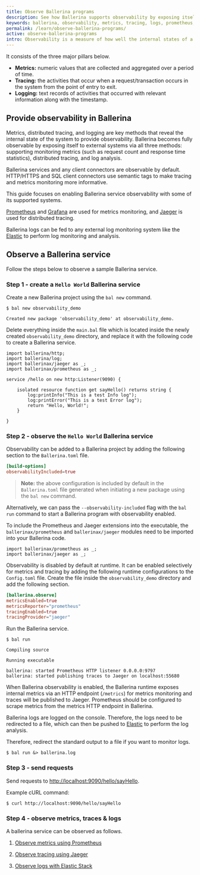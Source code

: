 ```yaml
---
title: Observe Ballerina programs
description: See how Ballerina supports observability by exposing itself via metrics, tracing, and logs to external systems.
keywords: ballerina, observability, metrics, tracing, logs, prometheus, grafana, jaeger, elastic
permalink: /learn/observe-ballerina-programs/
active: observe-ballerina-programs
intro: Observability is a measure of how well the internal states of a system can be inferred from the knowledge of its external outputs.
---
```


It consists of the three major pillars below.

- **Metrics:** numeric values that are collected and aggregated over a period of time.
- **Tracing:** the activities that occur when a request/transaction occurs in the system from the point of entry to exit.
- **Logging:** text records of activities that occurred with relevant information along with the timestamp.

## Provide observability in Ballerina

Metrics, distributed tracing, and logging are key methods that reveal the internal state of the system to provide observability. Ballerina becomes fully observable by exposing itself to external systems via all three methods: supporting monitoring metrics (such as request count and response time statistics), distributed tracing, and log analysis.

Ballerina services and any client connectors are observable by default. HTTP/HTTPS and SQL client
connectors use semantic tags to make tracing and metrics monitoring more informative.

This guide focuses on enabling Ballerina service observability with some of its supported systems.

<a href="https://prometheus.io/" target="_blank">Prometheus</a> and <a href="https://grafana.com/" target="_blank">Grafana</a> are used for metrics monitoring, and <a href="https://www.jaegertracing.io/" target="_blank">Jaeger</a> is used for distributed tracing. 

Ballerina logs can be fed to any external log monitoring system like the 
<a href="https://www.elastic.co/" target="_blank">Elastic</a> to perform log monitoring and analysis.

## Observe a Ballerina service

Follow the steps below to observe a sample Ballerina service.

### Step 1 - create a `Hello World` Ballerina service
 
Create a new Ballerina project using the `bal new` command.
```
$ bal new observability_demo

Created new package 'observability_demo' at observability_demo.
```
Delete everything inside the `main.bal` file which is located inside the newly created `observability_demo` directory, and replace it with the following code to create a Ballerina service.

```ballerina
import ballerina/http;
import ballerina/log;
import ballerinax/jaeger as _;
import ballerinax/prometheus as _;

service /hello on new http:Listener(9090) {

    isolated resource function get sayHello() returns string {
        log:printInfo("This is a test Info log");
        log:printError("This is a test Error log");
        return "Hello, World!";
    }

}
```

### Step 2 - observe the `Hello World` Ballerina service

Observability can be added to a Ballerina project by adding the following section to the `Ballerina.toml` file. 
```toml
[build-options]
observabilityIncluded=true
```

>**Note:** the above configuration is included by default in the `Ballerina.toml` file generated when initiating a new 
package using the `bal new` command.

Alternatively, we can pass the `--observability-included` flag with the `bal run` command to start a Ballerina program with observability enabled.

To include the Prometheus and Jaeger extensions into the executable, the
`ballerinax/prometheus` and `ballerinax/jaeger` modules need to be imported into your Ballerina code.

```ballerina
import ballerinax/prometheus as _;
import ballerinax/jaeger as _;
```

Observability is disabled by default at runtime. It can be enabled selectively for metrics and tracing by adding
the following runtime configurations to the `Config.toml` file. Create the file inside the `observability_demo` directory and add the following section.

```toml
[ballerina.observe]
metricsEnabled=true
metricsReporter="prometheus"
tracingEnabled=true
tracingProvider="jaeger"
```

Run the Ballerina service. 

```
$ bal run

Compiling source

Running executable

ballerina: started Prometheus HTTP listener 0.0.0.0:9797
ballerina: started publishing traces to Jaeger on localhost:55680
```

When Ballerina observability is enabled, the Ballerina runtime exposes internal metrics via an HTTP endpoint (`/metrics`) for
metrics monitoring and traces will be published to Jaeger. Prometheus should be configured to scrape metrics from
the metrics HTTP endpoint in Ballerina.

Ballerina logs are logged on the console. Therefore, the logs need to be redirected to a file, which can then be
pushed to [Elastic](#distributed-logging) to perform the log analysis.

Therefore, redirect the standard output to a file if you want to monitor logs.

```
$ bal run &> ballerina.log
```

### Step 3 - send requests
 
Send requests to <http://localhost:9090/hello/sayHello>.

Example cURL command:

```
$ curl http://localhost:9090/hello/sayHello
```

### Step 4 - observe metrics, traces & logs

A ballerina service can be observed as follows. 

1. [Observe metrics using Prometheus](/learn/observe-metrics)

2. [Observe tracing using Jaeger](/learn/observe-tracing)

3. [Observe logs with Elastic Stack](/learn/observe-logs)
